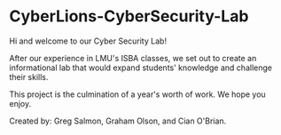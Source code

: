 # CyberLions-CyberSecurity-Lab

Hi and welcome to our Cyber Security Lab!

After our experience in LMU's ISBA classes, we set out to create an informational lab that would expand students' knowledge and challenge their skills.

This project is the culmination of a year's worth of work. We hope you enjoy.

Created by: Greg Salmon, Graham Olson, and Cian O'Brian.
